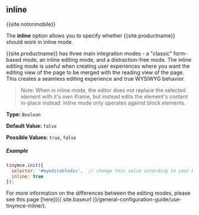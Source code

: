 
## inline

{{site.notonmobile}}

The **inline** option allows you to specify whether {{site.productname}} should work in inline mode.

{{site.productname}} has three main integration modes - a "classic" form-based mode, an inline editing mode, and a distraction-free mode. The inline editing mode is useful when creating user experiences where you want the editing view of the page to be merged with the reading view of the page. This creates a seamless editing experience and true WYSIWYG behavior.

> Note: When in inline mode, the editor does not replace the selected element with it's own iframe, but instead edits the element's content in-place instead. Inline mode only operates against block elements.

**Type:** `Boolean`

**Default Value:** `false`

**Possible Values:** `true`, `false`

##### Example

```js
tinymce.init({
  selector: '#myeditablediv',  // change this value according to your HTML
  inline: true
});
```

For more information on the differences between the editing modes, please see this page [here]({{ site.baseurl }}/general-configuration-guide/use-tinymce-inline/).
